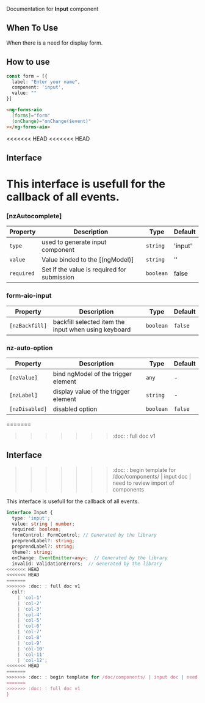 Documentation for **Input** component

## When To Use

When there is a need for display form.

## How to use

```ts
const form = [{
  label: "Enter your name",
  component: 'input',
  value: ""
}]
```

```html
<ng-forms-aio
  [forms]="form"
  (onChange)="onChange($event)"
></ng-forms-aio>
```
<<<<<<< HEAD
<<<<<<< HEAD
## Interface

This interface is usefull for the callback of all events.
=======

### [nzAutocomplete]

| Property           | Description                              | Type                      | Default |
| ------------------ | ---------------------------------------- | ------------------------- | ------- |
| `type` | used to generate input component | `string` | 'input'       |
| `value` | Value binded to the [(ngModel)] | `string`| ''       |
| `required` | Set if the value is required for submission | `boolean` | false       |

### form-aio-input

| Property                       | Description                                                                                                           | Type                            | Default                         |
| ------------------------------ | --------------------------------------------------------------------------------------------------------------------- | ------------------------------- | ------------------------------- |
| `[nzBackfill]`                 | backfill selected item the input when using keyboard                                                                  | `boolean`                       | `false`                         |

### nz-auto-option

| Property       | Description                          | Type      | Default |
| -------------- | ------------------------------------ | --------- | ------- |
| `[nzValue]`    | bind ngModel of the trigger element  | `any`     | -       |
| `[nzLabel]`    | display value of the trigger element | `string`  | -       |
| `[nzDisabled]` | disabled option                      | `boolean` | `false` |

=======
>>>>>>> :doc: : full doc v1
## Interface
>>>>>>> :doc: : begin template for /doc/components/ | input doc | need to review import of components

This interface is usefull for the callback of all events.

```ts
interface Input {
  type: 'input';
  value: string | number;
  required: boolean;
  formControl: FormControl; // Generated by the library
  preprendLabel?: string;
  preprendLabel?: string;
  theme?: string;
  onChange: EventEmitter<any>;  // Generated by the library
  invalid: ValidationErrors;  // Generated by the library
<<<<<<< HEAD
<<<<<<< HEAD
=======
>>>>>>> :doc: : full doc v1
  col?:
    | 'col-1'
    | 'col-2'
    | 'col-3'
    | 'col-4'
    | 'col-5'
    | 'col-6'
    | 'col-7'
    | 'col-8'
    | 'col-9'
    | 'col-10'
    | 'col-11'
    | 'col-12';
<<<<<<< HEAD
=======
>>>>>>> :doc: : begin template for /doc/components/ | input doc | need to review import of components
=======
>>>>>>> :doc: : full doc v1
}
```

